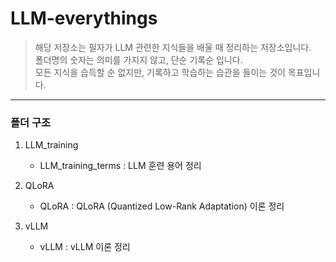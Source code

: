 # LLM-everythings

> 해당 저장소는 필자가 LLM 관련한 지식들을 배울 때 정리하는 저장소입니다.  
> 폴더명의 숫자는 의미를 가지지 않고, 단순 기록순 입니다.  
> 모든 지식을 습득할 순 없지만, 기록하고 학습하는 습관을 들이는 것이 목표입니다.

---

### 폴더 구조

01. LLM_training
    - LLM_training_terms : LLM 훈련 용어 정리

02. QLoRA
    - QLoRA : QLoRA (Quantized Low-Rank Adaptation) 이론 정리

03. vLLM
    - vLLM : vLLM 이론 정리
